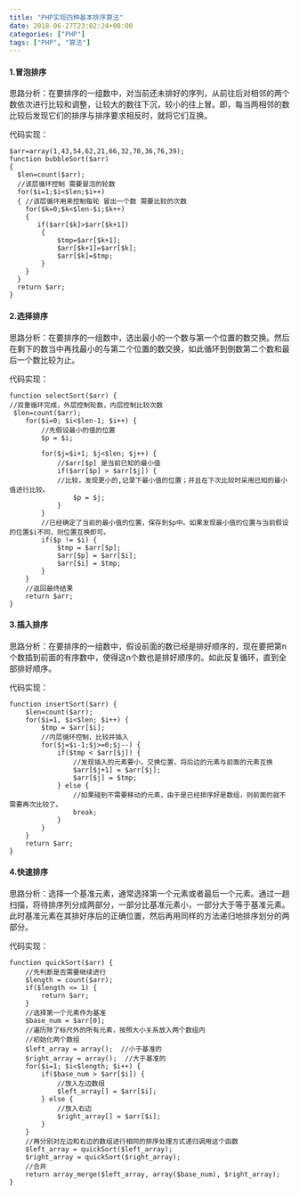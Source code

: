 ```yaml
---
title: "PHP实现四种基本排序算法"
date: 2018-06-27T23:02:24+08:00
categories: ["PHP"]
tags: ["PHP", "算法"]
---
```


#### 1.冒泡排序

思路分析：在要排序的一组数中，对当前还未排好的序列，从前往后对相邻的两个数依次进行比较和调整，让较大的数往下沉，较小的往上冒。即，每当两相邻的数比较后发现它们的排序与排序要求相反时，就将它们互换。

代码实现：
```
$arr=array(1,43,54,62,21,66,32,78,36,76,39);  
function bubbleSort($arr)
{  
  $len=count($arr);
  //该层循环控制 需要冒泡的轮数
  for($i=1;$i<$len;$i++)
  { //该层循环用来控制每轮 冒出一个数 需要比较的次数
    for($k=0;$k<$len-$i;$k++)
    {
       if($arr[$k]>$arr[$k+1])
        {
            $tmp=$arr[$k+1];
            $arr[$k+1]=$arr[$k];
            $arr[$k]=$tmp;
        }
    }
  }
  return $arr;
}
```

#### 2.选择排序

思路分析：在要排序的一组数中，选出最小的一个数与第一个位置的数交换。然后在剩下的数当中再找最小的与第二个位置的数交换，如此循环到倒数第二个数和最后一个数比较为止。

代码实现：
```
function selectSort($arr) {
//双重循环完成，外层控制轮数，内层控制比较次数
 $len=count($arr);
    for($i=0; $i<$len-1; $i++) {
        //先假设最小的值的位置
        $p = $i;

        for($j=$i+1; $j<$len; $j++) {
            //$arr[$p] 是当前已知的最小值
            if($arr[$p] > $arr[$j]) {
            //比较，发现更小的,记录下最小值的位置；并且在下次比较时采用已知的最小值进行比较。
                $p = $j;
            }
        }
        //已经确定了当前的最小值的位置，保存到$p中。如果发现最小值的位置与当前假设的位置$i不同，则位置互换即可。
        if($p != $i) {
            $tmp = $arr[$p];
            $arr[$p] = $arr[$i];
            $arr[$i] = $tmp;
        }
    }
    //返回最终结果
    return $arr;
}
```

#### 3.插入排序

思路分析：在要排序的一组数中，假设前面的数已经是排好顺序的，现在要把第n个数插到前面的有序数中，使得这n个数也是排好顺序的。如此反复循环，直到全部排好顺序。

代码实现：
```
function insertSort($arr) {
    $len=count($arr); 
    for($i=1, $i<$len; $i++) {
        $tmp = $arr[$i];
        //内层循环控制，比较并插入
        for($j=$i-1;$j>=0;$j--) {
            if($tmp < $arr[$j]) {
                //发现插入的元素要小，交换位置，将后边的元素与前面的元素互换
                $arr[$j+1] = $arr[$j];
                $arr[$j] = $tmp;
            } else {
                //如果碰到不需要移动的元素，由于是已经排序好是数组，则前面的就不需要再次比较了。
                break;
            }
        }
    }
    return $arr;
}
```

#### 4.快速排序

思路分析：选择一个基准元素，通常选择第一个元素或者最后一个元素。通过一趟扫描，将待排序列分成两部分，一部分比基准元素小，一部分大于等于基准元素。此时基准元素在其排好序后的正确位置，然后再用同样的方法递归地排序划分的两部分。

代码实现：
```
function quickSort($arr) {
    //先判断是否需要继续进行
    $length = count($arr);
    if($length <= 1) {
        return $arr;
    }
    //选择第一个元素作为基准
    $base_num = $arr[0];
    //遍历除了标尺外的所有元素，按照大小关系放入两个数组内
    //初始化两个数组
    $left_array = array();  //小于基准的
    $right_array = array();  //大于基准的
    for($i=1; $i<$length; $i++) {
        if($base_num > $arr[$i]) {
            //放入左边数组
            $left_array[] = $arr[$i];
        } else {
            //放入右边
            $right_array[] = $arr[$i];
        }
    }
    //再分别对左边和右边的数组进行相同的排序处理方式递归调用这个函数
    $left_array = quickSort($left_array);
    $right_array = quickSort($right_array);
    //合并
    return array_merge($left_array, array($base_num), $right_array);
}
```